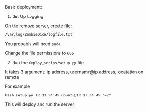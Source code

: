 
Basic deployment:

1) Set Up Logging

On the remove server, create file:

```
/var/log/ZombieDice/logfile.txt
```

You probably will need `sudo`

Change the file permissions to `666`

2) Run the `deploy_scrips/setup.py` file.

It takes 3 argumens: ip address, username@ip address, locatation on remote

For example:

```
bash setup.py 12.23.34.45 ubuntu@12.23.34.45 "~/" 
```

This will deploy and run the server.


